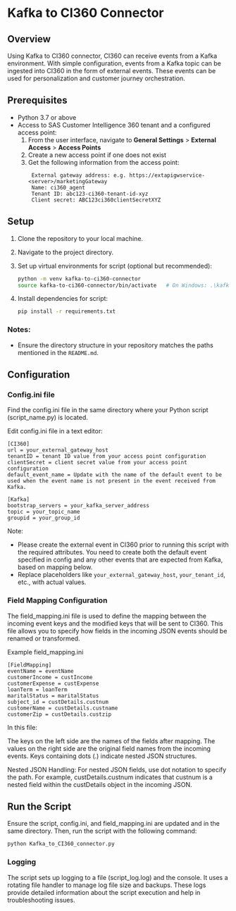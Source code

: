 # Kafka to CI360 Connector

## Overview

Using Kafka to CI360 connector, CI360 can receive events from a Kafka environment. With simple configuration, events from a Kafka topic can be ingested into CI360 in the form of external events. These events can be used for personalization and customer journey orchestration.

## Prerequisites
- Python 3.7 or above
- Access to SAS Customer Intelligence 360 tenant and a configured access point:
    1. From the user interface, navigate to **General Settings** > **External Access** > **Access Points**
    2. Create a new access point if one does not exist
    3. Get the following information from the access point:  
       ```
        External gateway address: e.g. https://extapigwservice-<server>/marketingGateway  
        Name: ci360_agent  
        Tenant ID: abc123-ci360-tenant-id-xyz  
        Client secret: ABC123ci360clientSecretXYZ  
       ```

## Setup

1. Clone the repository to your local machine.

2. Navigate to the project directory.
    
3. Set up virtual environments for script (optional but recommended):
    ```bash
    python -m venv kafka-to-ci360-connector
    source kafka-to-ci360-connector/bin/activate   # On Windows: .\kafka-to-ci360-connector\Scripts\activate
    ```

4. Install dependencies for script:
    ```bash
    pip install -r requirements.txt
    ```

### Notes:
- Ensure the directory structure in your repository matches the paths mentioned in the `README.md`.

## Configuration
### Config.ini file

Find the config.ini file in the same directory where your Python script (script_name.py) is located.

Edit config.ini file in a text editor:

```
[CI360]
url = your_external_gateway_host
tenantID = tenant ID value from your access point configuration
clientSecret = client secret value from your access point configuration
default_event_name = Update with the name of the default event to be used when the event name is not present in the event received from Kafka.

[Kafka]
bootstrap_servers = your_kafka_server_address
topic = your_topic_name
groupid = your_group_id

```

Note: 
- Please create the external event in CI360 prior to running this script with the required attributes. You need to create both the default event specified in config and any other events that are expected from Kafka, based on mapping below.
- Replace placeholders like `your_external_gateway_host`, `your_tenant_id`, etc., with actual values.

### Field Mapping Configuration

The field_mapping.ini file is used to define the mapping between the incoming event keys and the modified keys that will be sent to CI360. This file allows you to specify how fields in the incoming JSON events should be renamed or transformed.

Example field_mapping.ini
```
[FieldMapping]
eventName = eventName
customerIncome = custIncome
customerExpense = custExpense
loanTerm = loanTerm
maritalStatus = maritalStatus
subject_id = custDetails.custnum
customerName = custDetails.custname
customerZip = custDetails.custzip
```

In this file:

The keys on the left side are the names of the fields after mapping.
The values on the right side are the original field names from the incoming events.
Keys containing dots (.) indicate nested JSON structures.

Nested JSON Handling: For nested JSON fields, use dot notation to specify the path. For example, custDetails.custnum indicates that custnum is a nested field within the custDetails object in the incoming JSON.

## Run the Script
Ensure the script, config.ini, and field_mapping.ini are updated and in the same directory. Then, run the script with the following command:
```bash
python Kafka_to_CI360_connector.py
``` 

### Logging
The script sets up logging to a file (script_log.log) and the console. It uses a rotating file handler to manage log file size and backups. These logs provide detailed information about the script execution and help in troubleshooting issues.


